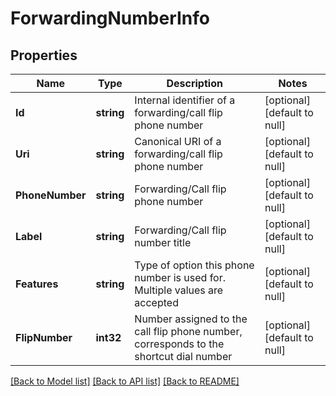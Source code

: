 # ForwardingNumberInfo

## Properties
Name | Type | Description | Notes
------------ | ------------- | ------------- | -------------
**Id** | **string** | Internal identifier of a forwarding/call flip phone number | [optional] [default to null]
**Uri** | **string** | Canonical URI of a forwarding/call flip phone number | [optional] [default to null]
**PhoneNumber** | **string** | Forwarding/Call flip phone number | [optional] [default to null]
**Label** | **string** | Forwarding/Call flip number title | [optional] [default to null]
**Features** | **string** | Type of option this phone number is used for. Multiple values are accepted | [optional] [default to null]
**FlipNumber** | **int32** | Number assigned to the call flip phone number, corresponds to the shortcut dial number | [optional] [default to null]

[[Back to Model list]](../README.md#documentation-for-models) [[Back to API list]](../README.md#documentation-for-api-endpoints) [[Back to README]](../README.md)


